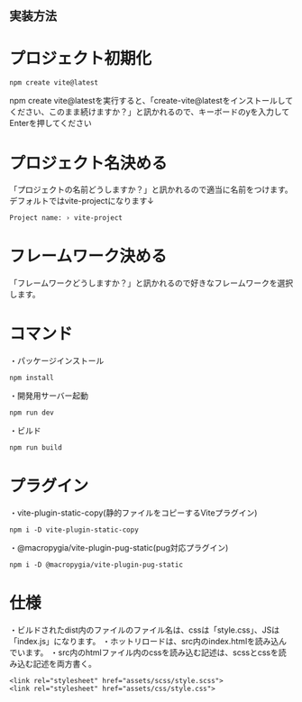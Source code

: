 
## 実装方法

# プロジェクト初期化
```
npm create vite@latest
```

npm create vite@latestを実行すると、「create-vite@latestをインストールしてください、このまま続けますか？」と訊かれるので、キーボードのyを入力してEnterを押してください

# プロジェクト名決める

「プロジェクトの名前どうしますか？」と訊かれるので適当に名前をつけます。デフォルトではvite-projectになります↓
```
Project name: › vite-project
```

# フレームワーク決める

 「フレームワークどうしますか？」と訊かれるので好きなフレームワークを選択します。

# コマンド
・パッケージインストール
```
npm install
```

・開発用サーバー起動
```
npm run dev
```

・ビルド
```
npm run build
```

# プラグイン
・vite-plugin-static-copy(静的ファイルをコピーするViteプラグイン)
```
npm i -D vite-plugin-static-copy
```

・@macropygia/vite-plugin-pug-static(pug対応プラグイン)
```
npm i -D @macropygia/vite-plugin-pug-static
```

# 仕様
・ビルドされたdist内のファイルのファイル名は、cssは「style.css」、JSは「index.js」になります。
・ホットリロードは、src内のindex.htmlを読み込んでいます。
・src内のhtmlファイル内のcssを読み込む記述は、scssとcssを読み込む記述を両方書く。
```
<link rel="stylesheet" href="assets/scss/style.scss">
<link rel="stylesheet" href="assets/css/style.css">
```

